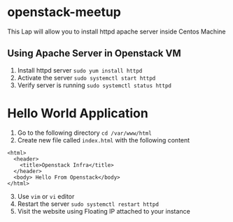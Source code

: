 # openstack-meetup

This Lap will allow you to install httpd apache server inside Centos Machine

## Using Apache Server in Openstack VM  
1. Install httpd server `sudo yum install httpd`
2. Activate the server `sudo systemctl start httpd`
3. Verify server is running `sudo systemctl status httpd`


# Hello World Application

1. Go to the following directory `cd /var/www/html`
2. Create new file called `index.html` with the following content
```
<html>
  <header>
    <title>Openstack Infra</title>
  </header>
  <body> Hello From Openstack</body>
</html>
```
3. Use `vim` or `vi` editor
4. Restart the server `sudo systemctl restart httpd`
5. Visit the website using Floating IP attached to your instance
